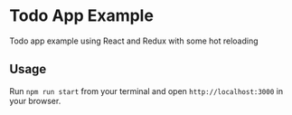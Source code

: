 # Todo App Example

Todo app example using React and Redux with some hot reloading

## Usage

Run `npm run start` from your terminal and open `http://localhost:3000` in your browser.
